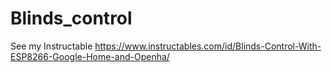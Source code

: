 # Blinds_control
See my Instructable https://www.instructables.com/id/Blinds-Control-With-ESP8266-Google-Home-and-Openha/
